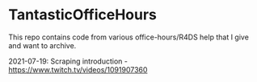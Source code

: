 # TantasticOfficeHours

This repo contains code from various office-hours/R4DS help that I give and want to archive.

2021-07-19: Scraping introduction - https://www.twitch.tv/videos/1091907360
